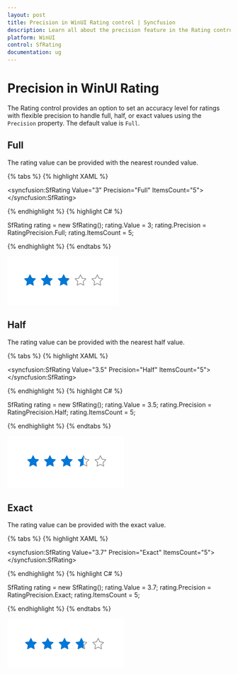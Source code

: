 ```yaml
---
layout: post
title: Precision in WinUI Rating control | Syncfusion
description: Learn all about the precision feature in the Rating control to set the accuracy level such as full, half, and exact here.
platform: WinUI
control: SfRating
documentation: ug
---
```


# Precision in WinUI Rating

The Rating control provides an option to set an accuracy level for ratings with flexible precision to handle full, half, or exact values using the `Precision` property. The default value is `Full`.

## Full

The rating value can be provided with the nearest rounded value.

{% tabs %}
{% highlight XAML %}

<syncfusion:SfRating Value="3" 
     Precision="Full" ItemsCount="5">
</syncfusion:SfRating>

{% endhighlight %}
{% highlight C# %}

SfRating rating = new SfRating();
rating.Value = 3;
rating.Precision = RatingPrecision.Full;
rating.ItemsCount = 5;

{% endhighlight %}
{% endtabs %}

![WinUI Rating control with full precision](Rating_images/winui_rating_precision_full.png)

## Half

The rating value can be provided with the nearest half value.

{% tabs %}
{% highlight XAML %}

<syncfusion:SfRating Value="3.5"
     Precision="Half" ItemsCount="5">
</syncfusion:SfRating>

{% endhighlight %}
{% highlight C# %}

SfRating rating = new SfRating();
rating.Value = 3.5;
rating.Precision = RatingPrecision.Half;
rating.ItemsCount = 5;

{% endhighlight %}
{% endtabs %}

![WinUI Rating control with half precision](Rating_images/winui_rating_precision_half.png)

## Exact

The rating value can be provided with the exact value.

{% tabs %}
{% highlight XAML %}

<syncfusion:SfRating Value="3.7"
     Precision="Exact" ItemsCount="5">
</syncfusion:SfRating>

{% endhighlight %}
{% highlight C# %}

SfRating rating = new SfRating();
rating.Value = 3.7;
rating.Precision = RatingPrecision.Exact;
rating.ItemsCount = 5;

{% endhighlight %}
{% endtabs %}

![WinUI Rating control with exact precision](Rating_images/winui_rating_precision_exact.png)

